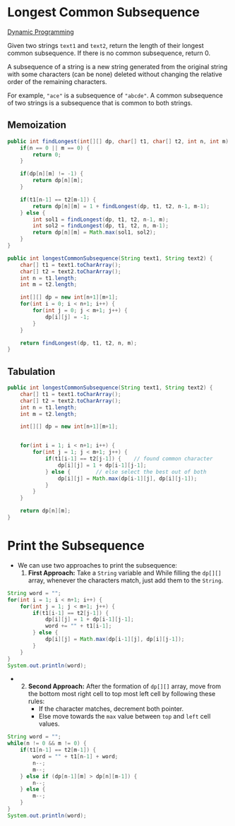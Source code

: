 # Longest Common Subsequence

[Dynamic Programming](../DynamicProgramming.md)

Given two strings `text1` and `text2`, return the length of their longest common subsequence. If there is no common subsequence, return 0.

A subsequence of a string is a new string generated from the original string with some characters (can be none) deleted without changing the relative order of the remaining characters.

For example, `"ace"` is a subsequence of `"abcde"`.
A common subsequence of two strings is a subsequence that is common to both strings.

## Memoization

```java
public int findLongest(int[][] dp, char[] t1, char[] t2, int n, int m) {
    if(n == 0 || m == 0) {
        return 0;
    }

    if(dp[n][m] != -1) {
        return dp[n][m];
    }

    if(t1[n-1] == t2[m-1]) {
        return dp[n][m] = 1 + findLongest(dp, t1, t2, n-1, m-1);
    } else {
        int sol1 = findLongest(dp, t1, t2, n-1, m);
        int sol2 = findLongest(dp, t1, t2, n, m-1);
        return dp[n][m] = Math.max(sol1, sol2);
    }
}
```

```java
public int longestCommonSubsequence(String text1, String text2) {
    char[] t1 = text1.toCharArray();
    char[] t2 = text2.toCharArray();
    int n = t1.length;
    int m = t2.length;

    int[][] dp = new int[n+1][m+1];
    for(int i = 0; i < n+1; i++) {
        for(int j = 0; j < m+1; j++) {
            dp[i][j] = -1;
        }
    }

    return findLongest(dp, t1, t2, n, m);
}
```

## Tabulation

```java
public int longestCommonSubsequence(String text1, String text2) {
    char[] t1 = text1.toCharArray();
    char[] t2 = text2.toCharArray();
    int n = t1.length;
    int m = t2.length;

    int[][] dp = new int[n+1][m+1];


    for(int i = 1; i < n+1; i++) {
        for(int j = 1; j < m+1; j++) {
            if(t1[i-1] == t2[j-1]) {    // found common character
                dp[i][j] = 1 + dp[i-1][j-1];
            } else {        // else select the best out of both
                dp[i][j] = Math.max(dp[i-1][j], dp[i][j-1]);
            }
        }
    }

    return dp[n][m];
}
```

# Print the Subsequence

-   We can use two approaches to print the subsequence:
    1.  <b>First Approach:</b> Take a `String` variable and While filling the `dp[][]` array, whenever the characters match, just add them to the `String`.

```java
String word = "";
for(int i = 1; i < n+1; i++) {
    for(int j = 1; j < m+1; j++) {
        if(t1[i-1] == t2[j-1]) {
            dp[i][j] = 1 + dp[i-1][j-1];
            word += "" + t1[i-1];
        } else {
            dp[i][j] = Math.max(dp[i-1][j], dp[i][j-1]);
        }
    }
}
System.out.println(word);
```

-   2. <b>Second Approach:</b> After the formation of `dp[][]` array, move from the bottom most right cell to top most left cell by following these rules:
        - If the character matches, decrement both pointer.
        - Else move towards the `max` value between `top` and `left` cell values.

```java
String word = "";
while(n != 0 && m != 0) {
    if(t1[n-1] == t2[m-1]) {
        word = "" + t1[n-1] + word;
        n--;
        m--;
    } else if (dp[n-1][m] > dp[n][m-1]) {
        n--;
    } else {
        m--;
    }
}
System.out.println(word);
```

